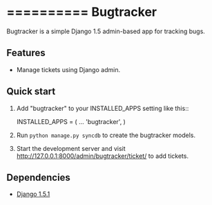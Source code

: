 
==========
Bugtracker
==========

Bugtracker is a simple Django 1.5 admin-based app for tracking bugs.

Features
--------

* Manage tickets using Django admin.

Quick start
-----------

1. Add "bugtracker" to your INSTALLED_APPS setting like this::

      INSTALLED_APPS = (
          ...
          'bugtracker',
      )

2. Run `python manage.py syncdb` to create the bugtracker models.

3. Start the development server and visit 
   http://127.0.0.1:8000/admin/bugtracker/ticket/ to add tickets. 

Dependencies
------------

* [Django 1.5.1](https://pypi.python.org/pypi/Django/1.5.1)
